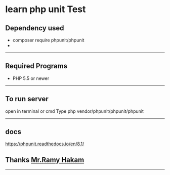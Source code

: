 # learn php unit Test

## Dependency used

- composer require phpunit/phpunit
-

---

## Required Programs

- PHP 5.5 or newer

---

## To run server

open in terminal or cmd
Type
php vendor/phpunit/phpunit/phpunit

---

## docs

https://phpunit.readthedocs.io/en/8.1/

## Thanks [Mr.Ramy Hakam](https://github.com/Z-Team-Pro)

---
